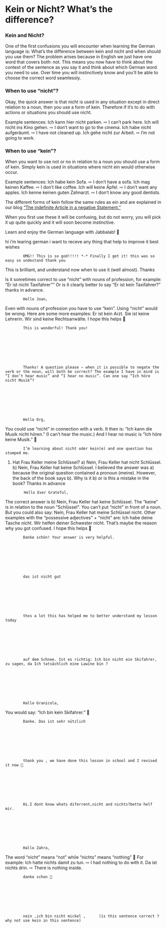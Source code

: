 # Kein or Nicht? What’s the difference?

[](http://www.jabbalab.com/blog/wp-content/uploads/2010/04/kein-oder-nicht.jpg)

### Kein and Nicht?

One of the first confusions you will encounter when learning the German language is: What’s the difference between kein and nicht and when should you use them? The problem arises because in English we just have one word that covers both: not. This means you now have to think about the context of the sentence as you say it and think about which German word you need to use. Over time you will instinctively know and you’ll be able to choose the correct word seamlessly.

### When to use “nicht”?

Okay, the quick answer is that nicht is used in any situation except in direct relation to a noun, then you use a form of kein. Therefore if it’s to do with actions or situations you should use nicht.

Example sentences:
Ich kann hier nicht parken. ⇨ I can’t park here.
Ich will nicht ins Kino gehen. ⇨ I don’t want to go to the cinema.
Ich habe nicht aufgeräumt. ⇨ I have not cleaned up.
Ich gehe nicht zur Arbeit. ⇨ I’m not going to work.

### When to use “kein”?

When you want to use not or no in relation to a noun you should use a form of kein. Simply kein is used in situations where nicht ein would otherwise occur. 

Example sentences:
Ich habe kein Sofa. ⇨ I don’t have a sofa.
Ich mag keinen Kaffee. ⇨ I don’t like coffee.
Ich will keine Äpfel. ⇨ I don’t want any apples.
Ich kenne keinen guten Zahnarzt. ⇨ I don’t know any good dentists.

The different forms of kein follow the same rules as ein and are explained in our blog [“The indefinite Article in a negative Statement.”](http://www.jabbalab.com/blog/2330/the-indefinite-article-in-a-negative-statement)

When you first use these it will be confusing, but do not worry, you will pick it up quite quickly and it will soon become instinctive.

Learn and enjoy the German language with Jabbalab! 🙂

                    


hi i’m learing german i want to receve any thing that help to improve it
best wishes



        
        
            OMG!! This is so god!!!!! *-* Finally I get it! this was so easy so undestand thank you

        

    


This is brilliant, and understand now when to use it (well almost).
Thanks



Is it sometimes correct to use “nicht” with nouns of profession, for example:
“Er ist nicht Taxifahrer””
Or is it clearly better to say “Er ist kein Taxifahrer?”
thanks in advance.



        
        
            Hello Joan, 
Even with nouns of profession you have to use “kein”. Using “nicht” would be wrong. Here are some more examples: Er ist kein Arzt. Sie ist keine Lehrerin. Wir sind keine Rechtsanwälte. I hope this helps 🙂

        

    


        
        
            This is wonderful! Thank you!

        

    


        
        
            Thanks! A question please – when it is possible to negate the verb or the noun, will both be correct? The example I have in mind is “I don’t hear music” and “I hear no music”. Can one say “Ich höre nicht Musik”?

        

    


        
        
            Hello Org, 
You could use “nicht” in connection with a verb. It then is: “Ich kann die Musik nicht hören.” (I can’t hear the music.) And I hear no music is “Ich höre keine Musik.” 🙂

        

    


        
        
            I’m learning about nicht oder kein(e) and one question has stumped me.
1. Hat Frau Keller meine Schlüssel?
a) Nein, Frau Keller hat nicht Schlüssel.
b) Nein, Frau Keller hat keine Schlüssel.
I believed the answer was a) because the original question contained a pronoun (meine). However, the back of the book says b). Why is it b) or is this a mistake in the book?
Thanks in advance

        

    


        
        
            Hello Ever Grateful, 
The correct answer is b) Nein, Frau Keller hat keine Schlüssel. The “keine” is in relation to the noun “Schlüssel”. You can’t put “nicht” in front of a noun.
But you could also say: Nein, Frau Keller hat meine Schlüssel nicht.
Other examples with the “possessive adjectives” + “nicht” are:
Ich habe deine Tasche nicht.
Wir helfen deiner Schwester nicht.
That’s maybe the reason why you got confused. I hope this helps 🙂

        

    


        
        
            Danke schön! Your answer is very helpful.

        

    


        
        
            das ist nicht gut

        

    


        
        
            thxs a lot this has helped me to better understand my lesson today

        

    


        
        
            auf dem Schnee. Ist es richtig: Ich bin nicht ein Skifahrer, zu sagen, da Ich tatsächlich eine Lawine bin ?

        

    


        
        
            Hallo Granicola,
You would say: “Ich bin kein Skifahrer.” 🙂

        

    


        
        
            Danke. Das ist sehr nützlich

        

    


        
        
            thank you , we have done this lesson in school and I revised it now 🙂

        

    


        
        
            Hi.I dont know whats diferrent,nicht and nichts?bette helf mir.

        

    


        
        
            Hallo Zahra,
The word “nicht” means “not” while “nichts” means “nothing” 🙂
For example: 
Ich hatte nichts damit zu tun. ⇨ I had nothing to do with it.
Da ist nichts drin. ⇨ There is nothing inside.

        

    


        
        
            danke schon 🙂

        

    


        
        
            nein ,ich bin nicht mickel ,      (is this sentence correct ?  why not use kein in this sentence)

        

    
